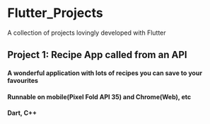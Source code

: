 # Flutter_Projects
A collection of projects lovingly developed with Flutter

## Project 1: Recipe App called from an API
#### A wonderful application with lots of recipes you can save to your favourites
#### Runnable on mobile(Pixel Fold API 35) and Chrome(Web), etc
#### Dart, C++
